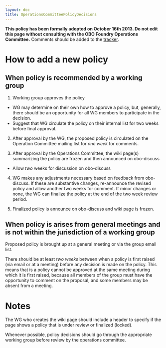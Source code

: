 ```yaml
---
layout: doc
title: OperationsCommitteePolicyDecisions
---
```


**This policy has been formally adopted on October 16th 2013. Do not edit this page without consulting with the OBO Foundry Operations Committee.** Comments should be added to the [tracker](http://code.google.com/p/obo-foundry-operations-committee/issues/list).

# How to add a new policy #

## When policy is recommended by a working group ##

1. Working group approves the policy
  * WG may determine on their own how to approve a policy, but, generally, there should be an opportunity for all WG members to participate in the decision.
  * Suggest that WG circulate the policy on their internal list for two weeks before final approval.

2. After approval by the WG, the proposed policy is circulated on the Operation Committee mailing list for _one week_ for comments.

3. After approval by the Operations Committee, the wiki page(s) summarizing the policy are frozen and then announced on obo-discuss
  * Allow _two_ weeks for discussion on obo-discuss

4. WG makes any adjustments necessary based on feedback from obo-discuss. If these are substantive changes, re-announce the revised policy and allow another two weeks for comment. If minor changes or none, the WG can finalize the policy at the end of the two week review period.

5. Finalized policy is announce on obo-discuss and wiki page is frozen.

## When policy is arises from general meetings and is not within the jurisdiction of a working group ##

Proposed policy is brought up at a general meeting or via the group email list.

There should be at least _two weeks_ between when a policy is first raised (via email or at a meeting) before any decision is made on the policy. This means that is a policy cannot be approved at the same meeting during which it is first raised, because all members of the group must have the opportunity to comment on the proposal, and some members may be absent from a meeting.



# Notes #
The WG who creates the wiki page should include a header to specify if the page shows a policy that is under review or finalized (locked).

Whenever possible, policy decisions should go through the appropriate working group before review by the operations committee.
